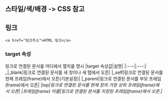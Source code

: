 ## 스타일/색/배경 -> CSS 참고
## 링크
```<a href="링크주소">HTML 링크</a>```
### target 속성
링크로 연결된 문서를 어디에서 열지를 명시
|target 속성값|설명|
|:---:|:---:|
_|_blank|링크로 연결된 문서를 새 창이나 새 탭에서 오픈|
|_self|링크로 연결된 문서를 현재 프레임(frame)에서 오픈(기본설정)|
|_parent|링크로 연결된 문서를 부모 프레임(frame)에서 오픈|
|_top|링크로 연결된 문서를 현재 창의 가장 상위 프레임(frame)에서 오픈|
|프레임(frame) 이름|링크로 연결된 문서를 지정된 프레임(frame)에서 오픈.|_
